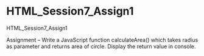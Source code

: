 # HTML_Session7_Assign1
HTML_Session7_Assign1

Assignment – Write a JavaScript function calculateArea() which takes radius as parameter and returns area of circle. Display the return value in console.
